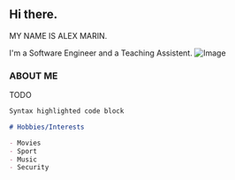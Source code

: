 ## Hi there. 

MY NAME IS ALEX MARIN.

I'm a Software Engineer and a Teaching Assistent.
![Image](https://github.com/marin-cristian-alexandru/marin-cristian-alexandru.github.io/blob/main/DRS_3573_20200211_Edited.jpg?raw=true)


### ABOUT ME
TODO

```markdown
Syntax highlighted code block

# Hobbies/Interests

- Movies
- Sport
- Music
- Security
```
